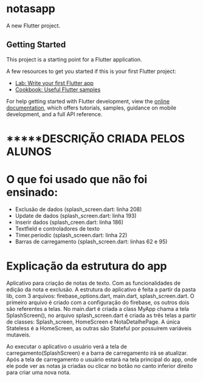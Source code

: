 # notasapp

A new Flutter project.

## Getting Started

This project is a starting point for a Flutter application.

A few resources to get you started if this is your first Flutter project:

- [Lab: Write your first Flutter app](https://docs.flutter.dev/get-started/codelab)
- [Cookbook: Useful Flutter samples](https://docs.flutter.dev/cookbook)

For help getting started with Flutter development, view the
[online documentation](https://docs.flutter.dev/), which offers tutorials,
samples, guidance on mobile development, and a full API reference.


# *************************DESCRIÇÃO CRIADA PELOS ALUNOS********************

# O que foi usado que não foi ensinado: 
- Exclusão de dados (splash_screen.dart: linha 208)
- Update de dados (splash_screen.dart: linha 193)
- Inserir dados (splash_creen.dart: linha 186)
- Textfield e controladores de texto
- Timer.periodic (splash_screen.dart: linha 22)
- Barras de carregamento (splash_screen.dart: linhas 62 e 95)
 
# Explicação da estrutura do app
Aplicativo para criação de notas de texto. Com as funcionalidades de edição da nota e exclusão. A estrutura do aplicativo é feita a partir da pasta lib, com 3 arquivos: firebase_options.dart, main.dart, splash_screen.dart. O primeiro arquivo é criado com a configuração do firebase, os outros dois são referentes a telas. 
No main.dart é criada a class MyApp chama a tela SplashScreen(), no arquivo splash_screen.dart é criada as três telas a partir de classes: Splash_screen, HomeScreen e NotaDetalhePage. A única Stateless é a HomeScreen, as outras são Stateful por possuírem variáveis mutaveis.  



Ao executar o aplicativo o usuário verá a tela de carregamento(SplashScreen) e a barra de carregamento irá se atualizar. Após a tela de carregamento o usuário estará na tela principal do app, onde ele pode ver as notas ja criadas ou clicar no botão no canto inferior direito para criar uma nova nota.